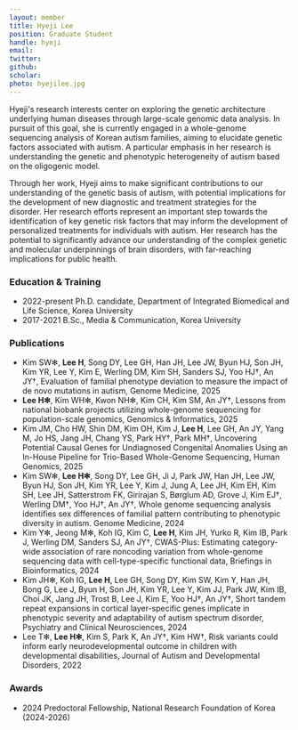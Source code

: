 ```yaml
---
layout: member
title: Hyeji Lee
position: Graduate Student
handle: hyeji
email:
twitter:
github:
scholar: 
photo: hyejilee.jpg
---
```


Hyeji's research interests center on exploring the genetic architecture underlying human diseases through large-scale genomic data analysis. In pursuit of this goal, she is currently engaged in a whole-genome sequencing analysis of Korean autism families, aiming to elucidate genetic factors associated with autism. A particular emphasis in her research is understanding the genetic and phenotypic heterogeneity of autism based on the oligogenic model.

Through her work, Hyeji aims to make significant contributions to our understanding of the genetic basis of autism, with potential implications for the development of new diagnostic and treatment strategies for the disorder. Her research efforts represent an important step towards the identification of key genetic risk factors that may inform the development of personalized treatments for individuals with autism. Her research has the potential to significantly advance our understanding of the complex genetic and molecular underpinnings of brain disorders, with far-reaching implications for public health.

### Education & Training
- 2022-present Ph.D. candidate, Department of Integrated Biomedical and Life Science, Korea University
- 2017-2021 B.Sc., Media & Communication, Korea University

### Publications
- Kim SW✻, **Lee H**, Song DY, Lee GH, Han JH, Lee JW, Byun HJ, Son JH, Kim YR, Lee Y, Kim E, Werling DM, Kim SH, Sanders SJ, Yoo HJ†, An JY†, Evaluation of familial phenotype deviation to measure the impact of de novo mutations in autism, Genome Medicine, 2025
- **Lee H✻**, Kim WH✻, Kwon NH✻, Kim CH, Kim SM, An JY†, Lessons from national biobank projects utilizing whole-genome sequencing for population-scale genomics, Genomics & Informatics, 2025
- Kim JM, Cho HW, Shin DM, Kim OH, Kim J, **Lee H**, Lee GH, An JY, Yang M, Jo HS, Jang JH, Chang YS, Park HY†, Park MH†, Uncovering Potential Causal Genes for Undiagnosed Congenital Anomalies Using an In-House Pipeline for Trio-Based Whole-Genome Sequencing, Human Genomics, 2025
- Kim SW✻, **Lee H✻**, Song DY, Lee GH, Ji J, Park JW, Han JH, Lee JW, Byun HJ, Son JH, Kim YR, Lee Y, Kim J, Jung A, Lee JH, Kim EH, Kim SH, Lee JH, Satterstrom FK, Girirajan S, Børglum AD, Grove J, Kim EJ†, Werling DM†, Yoo HJ†, An JY†, Whole genome sequencing analysis identifies sex differences of familial pattern contributing to phenotypic diversity in autism. Genome Medicine, 2024
- Kim Y✻, Jeong M✻, Koh IG, Kim C, **Lee H**, Kim JH, Yurko R, Kim IB, Park J, Werling DM, Sanders SJ, An JY†, CWAS-Plus: Estimating category-wide association of rare noncoding variation from whole-genome sequencing data with cell-type-specific functional data, Briefings in Bioinformatics, 2024
- Kim JH✻, Koh IG, **Lee H**, Lee GH, Song DY, Kim SW, Kim Y, Han JH, Bong G, Lee J, Byun H, Son JH, Kim YR, Lee Y, Kim JJ, Park JW, Kim IB, Choi JK, Jang JH, Trost B, Lee J, Kim E, Yoo HJ†, An JY†, Short tandem repeat expansions in cortical layer-specific genes implicate in phenotypic severity and adaptability of autism spectrum disorder, Psychiatry and Clinical Neurosciences, 2024
- Lee T✻, **Lee H✻**, Kim S, Park K, An JY†, Kim HW†, Risk variants could inform early neurodevelopmental outcome in children with developmental disabilities, Journal of Autism and Developmental Disorders, 2022

### Awards
- 2024 Predoctoral Fellowship, National Research Foundation of Korea (2024-2026)

